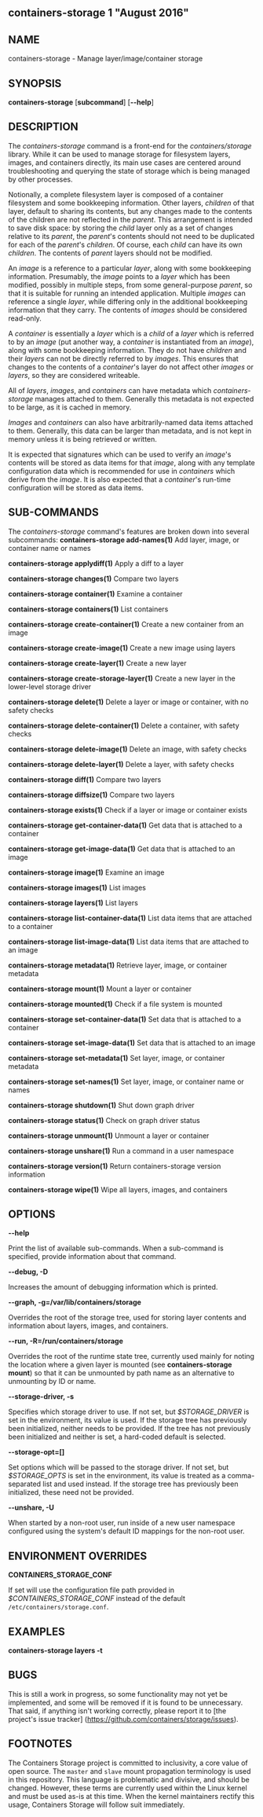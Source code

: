 ## containers-storage 1 "August 2016"

## NAME
containers-storage - Manage layer/image/container storage

## SYNOPSIS
**containers-storage** [**subcommand**] [**--help**]

## DESCRIPTION
The *containers-storage* command is a front-end for the *containers/storage* library.
While it can be used to manage storage for filesystem layers, images, and
containers directly, its main use cases are centered around troubleshooting and
querying the state of storage which is being managed by other processes.

Notionally, a complete filesystem layer is composed of a container filesystem
and some bookkeeping information.  Other layers, *children* of that layer,
default to sharing its contents, but any changes made to the contents of the
children are not reflected in the *parent*.  This arrangement is intended to
save disk space: by storing the *child* layer only as a set of changes relative
to its *parent*, the *parent*'s contents should not need to be duplicated for
each of the *parent*'s *children*.  Of course, each *child* can have its own
*children*.  The contents of *parent* layers should not be modified.

An *image* is a reference to a particular *layer*, along with some bookkeeping
information.  Presumably, the *image* points to a *layer* which has been
modified, possibly in multiple steps, from some general-purpose *parent*, so
that it is suitable for running an intended application.  Multiple *images* can
reference a single *layer*, while differing only in the additional bookkeeping
information that they carry.  The contents of *images* should be considered
read-only.

A *container* is essentially a *layer* which is a *child* of a *layer* which is
referred to by an *image* (put another way, a *container* is instantiated from
an *image*), along with some bookkeeping information.  They do not have
*children* and their *layers* can not be directly referred to by *images*.
This ensures that changes to the contents of a *container*'s layer do not
affect other *images* or *layers*, so they are considered writeable.

All of *layers*, *images*, and *containers* can have metadata which
*containers-storage* manages attached to them.  Generally this metadata is not
expected to be large, as it is cached in memory.

*Images* and *containers* can also have arbitrarily-named data items attached
to them.  Generally, this data can be larger than metadata, and is not kept in
memory unless it is being retrieved or written.

It is expected that signatures which can be used to verify an *image*'s
contents will be stored as data items for that *image*, along with any template
configuration data which is recommended for use in *containers* which derive
from the *image*.  It is also expected that a *container*'s run-time
configuration will be stored as data items.

## SUB-COMMANDS
The *containers-storage* command's features are broken down into several subcommands:
 **containers-storage add-names(1)**           Add layer, image, or container name or names

 **containers-storage applydiff(1)**           Apply a diff to a layer

 **containers-storage changes(1)**             Compare two layers

 **containers-storage container(1)**           Examine a container

 **containers-storage containers(1)**          List containers

 **containers-storage create-container(1)**    Create a new container from an image

 **containers-storage create-image(1)**        Create a new image using layers

 **containers-storage create-layer(1)**        Create a new layer

 **containers-storage create-storage-layer(1)** Create a new layer in the lower-level storage driver

 **containers-storage delete(1)**              Delete a layer or image or container, with no safety checks

 **containers-storage delete-container(1)**    Delete a container, with safety checks

 **containers-storage delete-image(1)**        Delete an image, with safety checks

 **containers-storage delete-layer(1)**        Delete a layer, with safety checks

 **containers-storage diff(1)**                Compare two layers

 **containers-storage diffsize(1)**            Compare two layers

 **containers-storage exists(1)**              Check if a layer or image or container exists

 **containers-storage get-container-data(1)**  Get data that is attached to a container

 **containers-storage get-image-data(1)**      Get data that is attached to an image

 **containers-storage image(1)**               Examine an image

 **containers-storage images(1)**              List images

 **containers-storage layers(1)**              List layers

 **containers-storage list-container-data(1)** List data items that are attached to a container

 **containers-storage list-image-data(1)**     List data items that are attached to an image

 **containers-storage metadata(1)**            Retrieve layer, image, or container metadata

 **containers-storage mount(1)**               Mount a layer or container

 **containers-storage mounted(1)**             Check if a file system is mounted

 **containers-storage set-container-data(1)**  Set data that is attached to a container

 **containers-storage set-image-data(1)**      Set data that is attached to an image

 **containers-storage set-metadata(1)**        Set layer, image, or container metadata

 **containers-storage set-names(1)**           Set layer, image, or container name or names

 **containers-storage shutdown(1)**            Shut down graph driver

 **containers-storage status(1)**              Check on graph driver status

 **containers-storage unmount(1)**             Unmount a layer or container

 **containers-storage unshare(1)**             Run a command in a user namespace

 **containers-storage version(1)**             Return containers-storage version information

 **containers-storage wipe(1)**                Wipe all layers, images, and containers

## OPTIONS
**--help**

Print the list of available sub-commands.  When a sub-command is specified,
provide information about that command.

**--debug, -D**

Increases the amount of debugging information which is printed.

**--graph, -g=/var/lib/containers/storage**

Overrides the root of the storage tree, used for storing layer contents and
information about layers, images, and containers.

**--run, -R=/run/containers/storage**

Overrides the root of the runtime state tree, currently used mainly for noting
the location where a given layer is mounted (see **containers-storage mount**) so that
it can be unmounted by path name as an alternative to unmounting by ID or name.

**--storage-driver, -s**

Specifies which storage driver to use.  If not set, but *$STORAGE_DRIVER* is
set in the environment, its value is used.  If the storage tree has previously
been initialized, neither needs to be provided.  If the tree has not previously
been initialized and neither is set, a hard-coded default is selected.

**--storage-opt=[]**

Set options which will be passed to the storage driver.  If not set, but
*$STORAGE_OPTS* is set in the environment, its value is treated as a
comma-separated list and used instead.  If the storage tree has previously been
initialized, these need not be provided.

**--unshare, -U**

When started by a non-root user, run inside of a new user namespace configured
using the system's default ID mappings for the non-root user.

## ENVIRONMENT OVERRIDES
**CONTAINERS_STORAGE_CONF** 

If set will use the configuration file path provided in *$CONTAINERS_STORAGE_CONF* instead of the default `/etc/containers/storage.conf`.
## EXAMPLES
**containers-storage layers -t**

## BUGS
This is still a work in progress, so some functionality may not yet be
implemented, and some will be removed if it is found to be unnecessary.  That
said, if anything isn't working correctly, please report it to [the project's
issue tracker] (https://github.com/containers/storage/issues).

## FOOTNOTES
The Containers Storage project is committed to inclusivity, a core value of open source.
The `master` and `slave` mount propagation terminology is used in this repository.
This language is problematic and divisive, and should be changed.
However, these terms are currently used within the Linux kernel and must be used as-is at this time.
When the kernel maintainers rectify this usage, Containers Storage will follow suit immediately.
